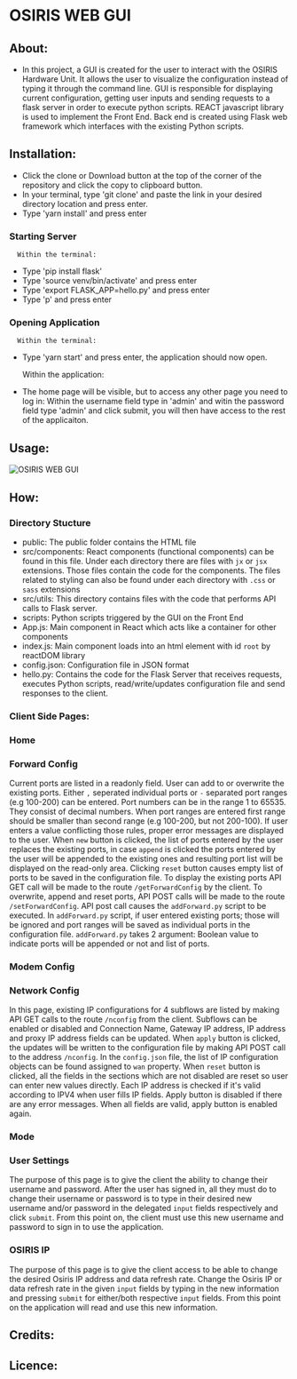 
# OSIRIS WEB GUI

## About: ##

* In this project, a GUI is created for the user to interact with the OSIRIS Hardware Unit. It allows the user to visualize the configuration
instead of typing it through the command line. GUI is responsible for displaying current configuration, getting user inputs and sending requests to a flask server in order to execute python scripts. REACT javascript library is used to implement the Front End. Back end is created using Flask web framework which interfaces with the existing Python scripts.

## Installation: ##
   - Click the clone or Download button at the top of the corner of the repository and click the copy to clipboard button.
   -  In your terminal, type 'git clone' and paste the link in your desired directory location and press enter.
   - Type 'yarn install' and press enter
   
   ### Starting Server ###
      Within the terminal:
   - Type 'pip install flask'
   - Type 'source venv/bin/activate' and press enter
   - Type 'export FLASK_APP=hello.py' and press enter
   - Type 'p' and press enter
   
   ### Opening Application ###
      Within the terminal:
   - Type 'yarn start' and press enter, the application should now open.
   
      Within the application: 
   - The home page will be visible, but to access any other page you need to log in: 
   Within the username field type in 'admin' and witin the password field type 'admin' and click submit, you will then have access
   to the rest of the applicaiton.

## Usage: ##

  ![OSIRIS WEB GUI]()
    
## How: ##
### Directory Stucture ###

- public: The public folder contains the HTML file
- src/components: React components (functional components) can be found in this file. Under each directory there are files with `jx` or `jsx` extensions. Those files contain the code for the components. The files related to styling can also be found under each directory with `.css` or `sass` extensions
- src/utils: This directory contains files with the code that performs API calls to Flask server.
- scripts: Python scripts triggered by the GUI on the Front End
- App.js: Main component in React which acts like a container for other components
- index.js: Main component loads into an html element with id `root` by reactDOM library 
- config.json: Configuration file in JSON format
- hello.py: Contains the code for the Flask Server that receives requests, executes Python scripts, read/write/updates configuration file and send responses to the client.

### Client Side Pages: ###

### Home ###

### Forward Config ###

  Current ports are listed in a readonly field. User can add to or overwrite the existing ports. Either `,` seperated individual ports or `-` separated port ranges (e.g 100-200) can be entered. Port numbers can be in the range 1 to 65535. They consist of decimal numbers. When port ranges are entered first range should be smaller than second range (e.g 100-200, but not 200-100). If user enters a value conflicting those rules,  proper error messages are displayed to the user. When `new` button is clicked, the list of ports entered by the user replaces the existing ports, in case `append` is clicked the ports entered by the user will be appended to the existing ones and resulting port list will be displayed on the read-only area. Clicking `reset` button causes empty list of ports to be saved in the configuration file. To display the existing ports API GET call will be made to the route `/getForwardConfig` by the client. To overwrite, append and reset ports, API POST calls will be made to the route `/setForwardConfig`. API post call causes the `addForward.py` script to be executed. In `addForward.py` script, if user entered existing ports; those will be ignored and port ranges will be saved as individual ports in the configuration file. `addForward.py` takes 2 argument: Boolean value to indicate ports will be appended or not and list of ports.

### Modem Config ###

### Network Config ###

  In this page, existing IP configurations for 4 subflows are listed by making  API GET calls to the route `/nconfig` from the client. Subflows can be enabled or disabled and Connection Name, Gateway IP address, IP address and proxy IP address fields can be updated. When `apply` button is clicked, the updates will be written to the configuration file  by making API POST call  to the address `/nconfig`. In the `config.json` file, the list of IP configuration objects can be found assigned to `wan` property. When `reset` button is clicked, all the fields in the sections which are not disabled are reset so user can enter new values directly. Each IP address is checked if it's valid according to IPV4 when user fills IP fields. Apply button is disabled if there are any error messages. When all fields are valid, apply button is enabled again.

### Mode ###

### User Settings ###

The purpose of this page is to give the client the ability to change their username and password. After the user has signed in, all they must do to change their username or password is to type in their desired new username and/or password in the delegated `input` fields respectively and click `submit`. From this point on, the client must use this new username and password to sign in to use the application.

### OSIRIS IP ###

The purpose of this page is to give the client access to be able to change the desired Osiris IP address and data refresh rate. Change the Osiris IP or data refresh rate in the given `input` fields by typing in the new information and pressing `submit` for either/both respective `input` fields. From this point on the application will read and use this new information.
 

## Credits: ## 


## Licence: ##

